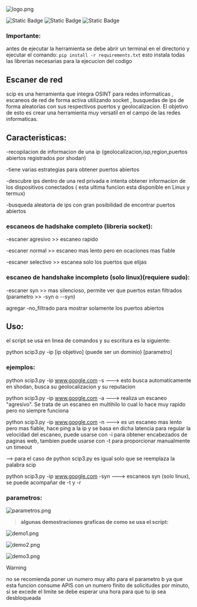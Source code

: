 ![logo.png](https://github.com/Urban20/escaner-de-red/blob/main/img/logo.png?raw=true)

<p>

  <img alt="Static Badge" src="https://img.shields.io/badge/hecho_en-Python-blue?style=flat-square&logo=python&logoColor=white">
  <img alt="Static Badge" src="https://img.shields.io/badge/Espa%C3%B1ol-yellow?style=flat">
  <img alt="Static Badge" src="https://img.shields.io/badge/Integrado_con-Shodan-red">

</p>


### Importante:

antes de ejecutar la herramienta se debe abrir un terminal en el directorio y ejecutar el comando:
`pip install -r requirements.txt`
esto instala todas las librerias necesarias para la ejecucion del codigo

## Escaner de red
scip es una herramienta que integra OSINT para redes informaticas , escaneos de red de forma activa utilizando socket , busquedas de ips de forma aleatorias con sus respectivos puertos y geolocalizacion.
El objetivo de esto es crear una herramienta muy versatil en el campo de las redes informaticas.

## Caracteristicas:

-recopilacion de informacion de una ip (geolocalizacion,isp,region,puertos abiertos registrados por shodan)

-tiene varias estrategias para obtener puertos abiertos

-descubre ips dentro de una red privada e intenta obtener informacion de los dispositivos conectados ( esta ultima funcion esta disponible en Linux y termux)

-busqueda aleatoria de ips con gran posibilidad de encontrar puertos abiertos


### escaneos de hadshake completo (libreria socket):

-escaner agresivo >> escaneo rapido

-escaner normal >> escaneo mas lento pero en ocaciones mas fiable

-escaner selectivo >> escanea solo los puertos que elijas 

### escaneo de handshake incompleto (solo linux)(requiere sudo):

-escaner syn >> mas silencioso, permite ver que puertos estan filtrados (parametro >> -syn o --syn)

agregar -no_filtrado para mostrar solamente los puertos abiertos

## Uso:

el script se usa en linea de comandos y su escritura es la siguiente:

python scip3.py -ip [ip objetivo] (puede ser un dominio)  [parametro]



### ejemplos:

python scip3.py -ip www.google.com -s ---> esto busca automaticamente en shodan, busca su geolocalizacion y su reputacion

python scip3.py -ip www.google.com -a ---> realiza un escaneo "agresivo". Se trata de un escaneo en multihilo lo cual lo hace muy rapido pero no siempre funciona

python scip3.py -ip www.google.com -n ---> es un escaneo mas lento pero mas fiable, hace ping a la ip y se basa en dicha latencia para regular la velocidad del escaneo, puede usarse con -i para obtener encabezados de paginas web, tambien puede usarse con -t para proporcionar manualmente un timeout

--> para el caso de python scip3.py es igual solo que se reemplaza la palabra scip

python scip3.py -ip www.google.com -syn ---> escaneos syn (solo linux), se puede acompañar de -t y -r

### parametros:
  
![parametros.png](https://github.com/Urban20/escaner-de-red/blob/main/img/parametros.png?raw=true)

> **algunas demostraciones graficas de como se usa el script:**

![demo1.png](https://github.com/Urban20/escaner-de-red/blob/main/img/demo1.png?raw=true)

![demo2.png](https://github.com/Urban20/escaner-de-red/blob/main/img/demo2.png?raw=true)

![demo3.png](https://github.com/Urban20/escaner-de-red/blob/main/img/demo3.png?raw=true)

> [!WARNING]
no se recomienda poner un numero muy alto para el parametro b ya que esta funcion consume APIS con un numero finito de solicitudes por minuto, si se excede el limite se debe esperar una hora para que tu ip sea desbloqueada